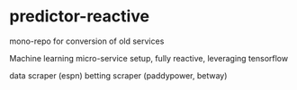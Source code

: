 # predictor-reactive
mono-repo for conversion of old services

Machine learning micro-service setup, fully reactive, leveraging tensorflow

data scraper (espn)
betting scraper (paddypower, betway)
